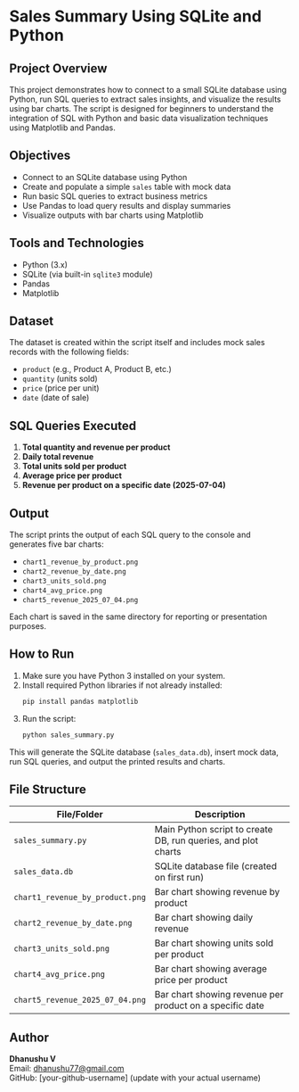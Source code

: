 # Sales Summary Using SQLite and Python

## Project Overview

This project demonstrates how to connect to a small SQLite database using Python, run SQL queries to extract sales insights, and visualize the results using bar charts. The script is designed for beginners to understand the integration of SQL with Python and basic data visualization techniques using Matplotlib and Pandas.

## Objectives

- Connect to an SQLite database using Python
- Create and populate a simple `sales` table with mock data
- Run basic SQL queries to extract business metrics
- Use Pandas to load query results and display summaries
- Visualize outputs with bar charts using Matplotlib

## Tools and Technologies

- Python (3.x)
- SQLite (via built-in `sqlite3` module)
- Pandas
- Matplotlib

## Dataset

The dataset is created within the script itself and includes mock sales records with the following fields:

- `product` (e.g., Product A, Product B, etc.)
- `quantity` (units sold)
- `price` (price per unit)
- `date` (date of sale)

## SQL Queries Executed

1. **Total quantity and revenue per product**
2. **Daily total revenue**
3. **Total units sold per product**
4. **Average price per product**
5. **Revenue per product on a specific date (2025-07-04)**

## Output

The script prints the output of each SQL query to the console and generates five bar charts:

- `chart1_revenue_by_product.png`
- `chart2_revenue_by_date.png`
- `chart3_units_sold.png`
- `chart4_avg_price.png`
- `chart5_revenue_2025_07_04.png`

Each chart is saved in the same directory for reporting or presentation purposes.

## How to Run

1. Make sure you have Python 3 installed on your system.
2. Install required Python libraries if not already installed:
   ```bash
   pip install pandas matplotlib
   ```
3. Run the script:
   ```bash
   python sales_summary.py
   ```

This will generate the SQLite database (`sales_data.db`), insert mock data, run SQL queries, and output the printed results and charts.

## File Structure

| File/Folder                          | Description                                        |
|-------------------------------------|----------------------------------------------------|
| `sales_summary.py`                  | Main Python script to create DB, run queries, and plot charts |
| `sales_data.db`                     | SQLite database file (created on first run)        |
| `chart1_revenue_by_product.png`     | Bar chart showing revenue by product              |
| `chart2_revenue_by_date.png`        | Bar chart showing daily revenue                   |
| `chart3_units_sold.png`             | Bar chart showing units sold per product          |
| `chart4_avg_price.png`              | Bar chart showing average price per product       |
| `chart5_revenue_2025_07_04.png`     | Bar chart showing revenue per product on a specific date |

## Author

**Dhanushu V**  
Email: dhanushu77@gmail.com  
GitHub: [your-github-username] (update with your actual username)
